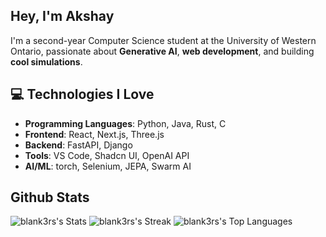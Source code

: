 ## Hey, I'm Akshay
I'm a second-year Computer Science student at the University of Western Ontario, passionate about **Generative AI**, **web development**, and building **cool simulations**.

## 💻 Technologies I Love
- **Programming Languages**: Python, Java, Rust, C
- **Frontend**: React, Next.js, Three.js
- **Backend**: FastAPI, Django
- **Tools**: VS Code, Shadcn UI, OpenAI API
- **AI/ML**: torch, Selenium, JEPA, Swarm AI

## Github Stats
![blank3rs's Stats](https://github-readme-stats.vercel.app/api?username=blank3rs&theme=vue-dark&show_icons=true&hide_border=true&count_private=true)
![blank3rs's Streak](https://github-readme-streak-stats.herokuapp.com/?user=blank3rs&theme=vue-dark&hide_border=true)
![blank3rs's Top Languages](https://github-readme-stats.vercel.app/api/top-langs/?username=blank3rs&theme=vue-dark&show_icons=true&hide_border=true&layout=compact)


